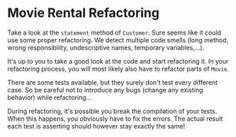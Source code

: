 # Movie Rental Refactoring

 Take a look at the `statement` method of `Customer`. Sure seems like it could use some proper refactoring.
 We detect multiple code smells (long method, wrong responsibility, undescriptive names, temporary variables,...).
 
 It's up to you to take a good look at the code and start refactoring it.
 In your refactoring process, you will most likely also have to refactor parts of `Movie`.
 
 There are some tests available, but they surely don't test every different case. So be careful not to introduce any bugs (change any existing behavior) while refactoring...
 
 During refactoring, it's possible you break the compilation of your tests. When this happens, 
 you obviously have to fix the errors. The actual result each test is asserting should however stay exactly the same!
